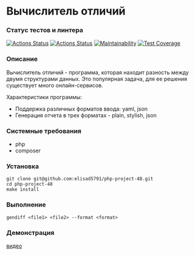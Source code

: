 # Вычислитель отличий

### Статус тестов и линтера
[![Actions Status](https://github.com/elisad5791/php-project-48/workflows/hexlet-check/badge.svg)](https://github.com/elisad5791/php-project-48/actions)
[![Actions Status](https://github.com/elisad5791/php-project-48/actions/workflows/ci.yml/badge.svg)](https://github.com/elisad5791/php-project-48/actions//workflows/ci.yml)
[![Maintainability](https://api.codeclimate.com/v1/badges/3258193dff93596a9898/maintainability)](https://codeclimate.com/github/elisad5791/php-project-48/maintainability)
[![Test Coverage](https://api.codeclimate.com/v1/badges/3258193dff93596a9898/test_coverage)](https://codeclimate.com/github/elisad5791/php-project-48/test_coverage)

### Описание
 
Вычислитель отличий - программа, которая находит разность между двумя структурами данных. Это популярная задача, для ее решения существует много онлайн-сервисов.

Характеристики программы:

- Поддержка различных форматов ввода: yaml, json
- Генерация отчета в трех форматах - plain, stylish, json

### Системные требования

- php
- composer

### Установка

    git clone git@github.com:elisad5791/php-project-48.git
    cd php-project-48
    make install

### Выполнение

    gendiff <file1> <file2> --format <format>

### Демонстрация

[видео](https://asciinema.org/a/472567)